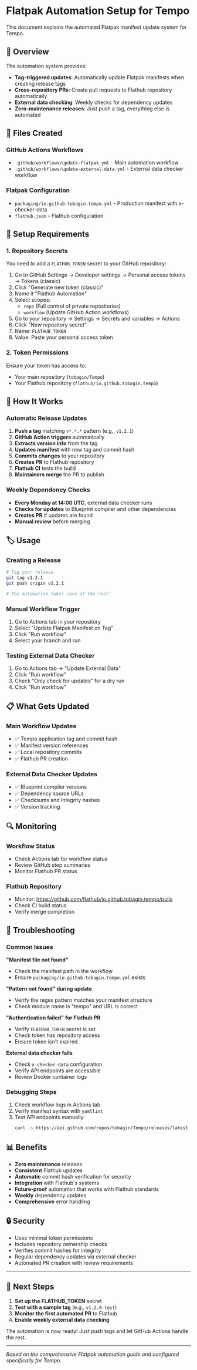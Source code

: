 # Flatpak Automation Setup for Tempo

This document explains the automated Flatpak manifest update system for Tempo.

## 🚀 Overview

The automation system provides:
- **Tag-triggered updates**: Automatically update Flatpak manifests when creating release tags
- **Cross-repository PRs**: Create pull requests to Flathub repository automatically
- **External data checking**: Weekly checks for dependency updates
- **Zero-maintenance releases**: Just push a tag, everything else is automated

## 📁 Files Created

### GitHub Actions Workflows
- `.github/workflows/update-flatpak.yml` - Main automation workflow
- `.github/workflows/update-external-data.yml` - External data checker workflow

### Flatpak Configuration
- `packaging/io.github.tobagin.tempo.yml` - Production manifest with x-checker-data
- `flathub.json` - Flathub configuration

## 🔧 Setup Requirements

### 1. Repository Secrets
You need to add a `FLATHUB_TOKEN` secret to your GitHub repository:

1. Go to GitHub Settings → Developer settings → Personal access tokens → Tokens (classic)
2. Click "Generate new token (classic)"
3. Name it "Flathub Automation"
4. Select scopes:
   - `repo` (Full control of private repositories)
   - `workflow` (Update GitHub Action workflows)
5. Go to your repository → Settings → Secrets and variables → Actions
6. Click "New repository secret"
7. Name: `FLATHUB_TOKEN`
8. Value: Paste your personal access token

### 2. Token Permissions
Ensure your token has access to:
- Your main repository (`tobagin/Tempo`)
- Your Flathub repository (`flathub/io.github.tobagin.tempo`)

## 🔄 How It Works

### Automatic Release Updates
1. **Push a tag** matching `v*.*.*` pattern (e.g., `v1.2.1`)
2. **GitHub Action triggers** automatically
3. **Extracts version info** from the tag
4. **Updates manifest** with new tag and commit hash
5. **Commits changes** to your repository
6. **Creates PR** to Flathub repository
7. **Flathub CI** tests the build
8. **Maintainers merge** the PR to publish

### Weekly Dependency Checks
- **Every Monday at 14:00 UTC**, external data checker runs
- **Checks for updates** to Blueprint compiler and other dependencies
- **Creates PR** if updates are found
- **Manual review** before merging

## 🏷️ Usage

### Creating a Release
```bash
# Tag your release
git tag v1.2.1
git push origin v1.2.1

# The automation takes care of the rest!
```

### Manual Workflow Trigger
1. Go to Actions tab in your repository
2. Select "Update Flatpak Manifest on Tag"
3. Click "Run workflow"
4. Select your branch and run

### Testing External Data Checker
1. Go to Actions tab → "Update External Data"
2. Click "Run workflow"
3. Check "Only check for updates" for a dry run
4. Click "Run workflow"

## 📋 What Gets Updated

### Main Workflow Updates
- ✅ Tempo application tag and commit hash
- ✅ Manifest version references
- ✅ Local repository commits
- ✅ Flathub PR creation

### External Data Checker Updates
- ✅ Blueprint compiler versions
- ✅ Dependency source URLs
- ✅ Checksums and integrity hashes
- ✅ Version tracking

## 🔍 Monitoring

### Workflow Status
- Check Actions tab for workflow status
- Review GitHub step summaries
- Monitor Flathub PR status

### Flathub Repository
- Monitor: https://github.com/flathub/io.github.tobagin.tempo/pulls
- Check CI build status
- Verify merge completion

## 🐛 Troubleshooting

### Common Issues

**"Manifest file not found"**
- Check the manifest path in the workflow
- Ensure `packaging/io.github.tobagin.tempo.yml` exists

**"Pattern not found" during update**
- Verify the regex pattern matches your manifest structure
- Check module name is "tempo" and URL is correct

**"Authentication failed" for Flathub PR**
- Verify `FLATHUB_TOKEN` secret is set
- Check token has repository access
- Ensure token isn't expired

**External data checker fails**
- Check `x-checker-data` configuration
- Verify API endpoints are accessible
- Review Docker container logs

### Debugging Steps
1. Check workflow logs in Actions tab
2. Verify manifest syntax with `yamllint`
3. Test API endpoints manually:
   ```bash
   curl -s https://api.github.com/repos/tobagin/Tempo/releases/latest
   ```

## 📊 Benefits

- **Zero maintenance** releases
- **Consistent** Flathub updates
- **Automatic** commit hash verification for security
- **Integration** with Flathub's systems
- **Future-proof** automation that works with Flathub standards
- **Weekly** dependency updates
- **Comprehensive** error handling

## 🔒 Security

- Uses minimal token permissions
- Includes repository ownership checks
- Verifies commit hashes for integrity
- Regular dependency updates via external checker
- Automated PR creation with review requirements

---

## 🎯 Next Steps

1. **Set up the FLATHUB_TOKEN** secret
2. **Test with a sample tag** (e.g., `v1.2.0-test`)
3. **Monitor the first automated PR** to Flathub
4. **Enable weekly external data checking**

The automation is now ready! Just push tags and let GitHub Actions handle the rest.

---

*Based on the comprehensive Flatpak automation guide and configured specifically for Tempo.*